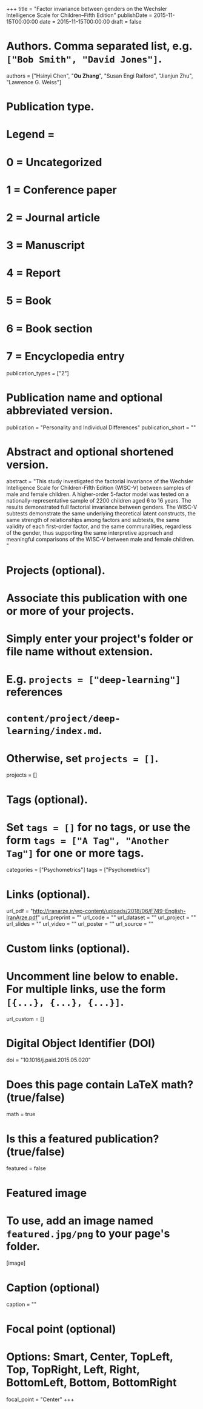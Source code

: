 +++
title = "Factor invariance between genders on the Wechsler Intelligence Scale for Children–Fifth Edition"
publishDate = 2015-11-15T00:00:00
date = 2015-11-15T00:00:00
draft = false

# Authors. Comma separated list, e.g. `["Bob Smith", "David Jones"]`.
authors = ["Hsinyi Chen", "**Ou Zhang**", "Susan Engi Raiford", "Jianjun Zhu", "Lawrence G. Weiss"]


# Publication type.
# Legend =
# 0 = Uncategorized
# 1 = Conference paper
# 2 = Journal article
# 3 = Manuscript
# 4 = Report
# 5 = Book
# 6 = Book section
# 7 = Encyclopedia entry
publication_types = ["2"]

# Publication name and optional abbreviated version.
publication = "Personality and Individual Differences"
publication_short = ""

# Abstract and optional shortened version.
abstract = "This study investigated the factorial invariance of the Wechsler Intelligence Scale for Children-Fifth Edition (WISC-V) between samples of male and female children. A higher-order 5-factor model was tested on a nationally-representative sample of 2200 children aged 6 to 16 years. The results demonstrated full factorial invariance between genders. The WISC-V subtests demonstrate the same underlying theoretical latent constructs, the same strength of relationships among factors and subtests, the same validity of each first-order factor, and the same communalities, regardless of the gender, thus supporting the same interpretive approach and meaningful comparisons of the WISC-V between male and female children. "

# Projects (optional).
#   Associate this publication with one or more of your projects.
#   Simply enter your project's folder or file name without extension.
#   E.g. `projects = ["deep-learning"]` references 
#   `content/project/deep-learning/index.md`.
#   Otherwise, set `projects = []`.
projects = []

# Tags (optional).
#   Set `tags = []` for no tags, or use the form `tags = ["A Tag", "Another Tag"]` for one or more tags.
categories = ["Psychometrics"]
tags = ["Psychometrics"]

# Links (optional).
url_pdf = "http://iranarze.ir/wp-content/uploads/2018/06/F749-English-IranArze.pdf"
url_preprint = ""
url_code = ""
url_dataset = ""
url_project = ""
url_slides = ""
url_video = ""
url_poster = ""
url_source = ""

# Custom links (optional).
#   Uncomment line below to enable. For multiple links, use the form `[{...}, {...}, {...}]`.
url_custom = []

# Digital Object Identifier (DOI)
doi = "10.1016/j.paid.2015.05.020"

# Does this page contain LaTeX math? (true/false)
math = true

# Is this a featured publication? (true/false)
featured = false

# Featured image
# To use, add an image named `featured.jpg/png` to your page's folder. 
[image]
  # Caption (optional)
  caption = ""

  # Focal point (optional)
  # Options: Smart, Center, TopLeft, Top, TopRight, Left, Right, BottomLeft, Bottom, BottomRight
  focal_point = "Center"
+++
